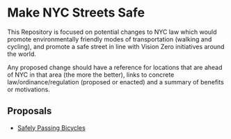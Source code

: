 # Make NYC Streets Safe

This Repository is focused on potential changes to NYC law which would promote environmentally friendly modes of transportation (walking and cycling), and promote a safe street in line with Vision Zero initiatives around the world.

Any proposed change should have a reference for locations that are ahead of NYC in that area (the more the better), links to concrete law/ordinance/regulation (proposed or enacted) and a summary of benefits or motivations.

## Proposals

* [Safely Passing Bicycles](safely_passing_bicycles.md)